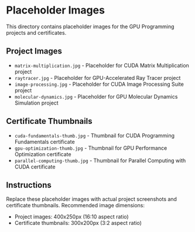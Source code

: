 # Placeholder Images

This directory contains placeholder images for the GPU Programming projects and certificates.

## Project Images
- `matrix-multiplication.jpg` - Placeholder for CUDA Matrix Multiplication project
- `raytracer.jpg` - Placeholder for GPU-Accelerated Ray Tracer project
- `image-processing.jpg` - Placeholder for CUDA Image Processing Suite project
- `molecular-dynamics.jpg` - Placeholder for GPU Molecular Dynamics Simulation project

## Certificate Thumbnails
- `cuda-fundamentals-thumb.jpg` - Thumbnail for CUDA Programming Fundamentals certificate
- `gpu-optimization-thumb.jpg` - Thumbnail for GPU Performance Optimization certificate
- `parallel-computing-thumb.jpg` - Thumbnail for Parallel Computing with CUDA certificate

## Instructions
Replace these placeholder images with actual project screenshots and certificate thumbnails.
Recommended image dimensions:
- Project images: 400x250px (16:10 aspect ratio)
- Certificate thumbnails: 300x200px (3:2 aspect ratio)
